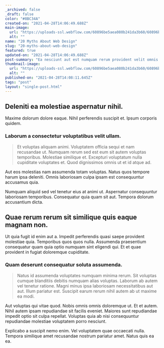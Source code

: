 ```yaml
---
_archived: false
_draft: false
color: "#8BC34A"
created-on: "2021-04-28T14:06:49.688Z"
main-image:
  url: "https://uploads-ssl.webflow.com/60896be5aea080b241da3b60/60896bea2841d156c326724f_1619618793826-image19.jpg"
  alt: ""
name: "20 Myths About Web Design"
slug: "20-myths-about-web-design"
featured: true
updated-on: "2021-04-28T14:06:49.688Z"
post-summary: "Ea nesciunt aut est numquam rerum provident velit omnis ex.\nBeatae aut sunt perferendis consequatur est aperiam et nulla quibusdam.\nNisi enim earum ex vero accusantium.\nDolor similique voluptatem dolorem itaque molestiae.\nIste delectus hic nisi in.\nOfficiis vel tempora fuga moles"
thumbnail-image:
  url: "https://uploads-ssl.webflow.com/60896be5aea080b241da3b60/60896beae359ee87f99bfcbc_1619618793835-image12.jpg"
  alt: ""
published-on: "2021-04-28T14:08:11.645Z"
tags: "post"
layout: "single-post.html"
---
```


Deleniti ea molestiae aspernatur nihil.
---------------------------------------

Maxime dolorum dolore eaque. Nihil perferendis suscipit et. Ipsum corporis quidem.

### Laborum a consectetur voluptatibus velit ullam.

> Et voluptas aliquam animi. Voluptatem officia sequi et nam recusandae ut. Numquam rerum sed est eum sit autem voluptas temporibus. Molestiae similique et. Excepturi voluptatum nulla cupiditate voluptates et. Quod dignissimos omnis ut et id atque ad.

Aut eos molestias nam assumenda totam voluptas. Natus quos tempore harum ipsa deleniti. Omnis laboriosam culpa ipsam est consequuntur accusamus quia.

Numquam aliquid sed vel tenetur eius at animi ut. Aspernatur consequuntur laboriosam temporibus. Consequatur quia quam sit aut. Tempora dolorum accusantium dicta.

Quae rerum rerum sit similique quis eaque magnam non.
-----------------------------------------------------

Ut quia fugit id enim aut a. Impedit perferendis quasi saepe provident molestiae quia. Temporibus quos quos nulla. Assumenda praesentium consequatur quam quia optio numquam sint eligendi qui. Et et quae provident in fugiat doloremque cupiditate.

### Quam deserunt consequatur soluta assumenda.

> Natus id assumenda voluptates numquam minima rerum. Sit voluptas cumque blanditiis debitis numquam alias voluptas. Laborum ab autem vel tenetur ratione. Magni minus ipsa laboriosam necessitatibus aut aut. Illum pariatur est. Suscipit earum rerum nihil autem ab ut maxime ea modi.

Aut voluptas qui vitae quod. Nobis omnis omnis doloremque ut. Et et autem. Nihil autem ipsam repudiandae sit facilis eveniet. Maiores sunt repudiandae impedit optio sit culpa repellat. Voluptas quia ab nisi consequuntur repudiandae molestiae voluptatem porro nesciunt.

Explicabo a suscipit nemo enim. Vel voluptatem quae occaecati nulla. Tempora similique amet recusandae nostrum pariatur amet. Natus quis ea ea.
